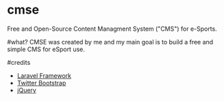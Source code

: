 # cmse
Free and Open-Source Content Managment System ("CMS") for e-Sports.

#what?
CMSE was created by me and my main goal is to build a free and simple CMS for eSport use.

#credits
* [Laravel Framework](http://www.laravel.com "Laravel Framework")
* [Twitter Bootstrap](http://getbootstrap.com "Twitter Bootstrap")
* [jQuery](https://jquery.com "jQuery")
